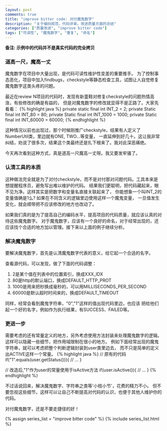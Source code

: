 ```yaml
---
layout: post
comments: true
title: "improve bitter code: 对付魔鬼数字"
description: "关于编码规范，代码评审，改进质量方面的总结"
categories: ["质量改进", "improve bitter code"]
tags: ["可读性", "魔鬼数字", "重复", "命名"]
---
```


__备注: 示例中的代码并不是真实代码的完全拷贝__

### 道高一尺，魔高一丈
魔鬼数字在项目中大量出现，是代码可读性维护性变差的重要推手。
为了控制事态恶化，项目中加入findbugs，checkstyle等静态检查工具，试图让人自觉修复魔鬼数字这类头疼的问题。

最近在review N项目的代码时，发现有新童鞋对修复checkstyle的问题热情高涨，有些修改的确是有益的，
但是对魔鬼数字的修改就显得不是正路了。大家先看看：
{% highlight java %}
private static final int INT_2 = 2;
private Static final int INT_80 = 80;
private Static final int INT_1000 = 1000;
private Static final int INT_60000 = 60000;
{% endhighlight %}

这种情况以前也出现过，那个时候刚推广checkstyle，结果有人定义了NumberUtil类，里边就有ONE, TWO...等变量，
一直延伸到好几十。这让我非常纠结，劝说了很多次，结果这个类最终还是扎下根来了。我对此深恶痛绝。

今天再次看到这种方式，真是道高一尺魔高一丈呀。我又要发牢骚了。

### 认清工具的本质
这种做法完全就是为了对付checkstyle，而不是对付那对问题代码。工具本来是想提醒程序员，避免写出难以维护的代码。
结果我们更聪明，把代码藏起来，眼不见为净。这样其实是把数字和变量名直接关联起来了，
你能想象一个叫INT_2的变量值确是1么? 如果在不同含义的逻辑里边使用这样一个魔鬼变量，
一旦值发生变化，就会顺带把不应该修改的地方也改动了。

如果我们真的是为了提高自己的编码水平，提高项目的代码质量，就应该认真的对待这些魔鬼数字。
对于魔鬼数字，应该有一个良好的命名，对于经常出现的，还应该找个合适的地方加以管理。接下来以上面的例子继续分析。

### 解决魔鬼数字
要解决魔鬼数字，首先是认清魔鬼数字代表的意义，给它起一个合适的名字。

查看源代码，可以发现，做了下面的代码调整：

1. 2是某个值在列表中的位置索引，换成XXX_IDX
2. 80是http的默认端口，换成DEFAULT_HTTP_PROT
3. 1000是用来把秒换成毫秒的，可以用MILLISECONDS_PER_SECOND
4. 60000是默认超时时间来的，换成DEFAULT_TIMEOUT

同样，经常会看到魔鬼字符串，"0","1"这样的值出现代码里边，也应该
把给他们起一个好的名字，例如作为执行结果，有SUCCESS、FAILED等。

### 更进一步
需要考虑的还有常量定义的地方，另外考虑使用方法封装来处理魔鬼数字的逻辑。
这样可以隐藏一些细节，把作用域限制在很小的地方。
例如下面经常出现的魔鬼字符串，就可以考虑把整个判断逻辑封装到user类里边去，
而不只是简单的定义出ACTIVE这样一个常量。
{% highlight java %}
// 原有的代码
if("1".equals(user.getStatus())){
    // ...
}

// 改造后,"1"作为user的常量使用于isActive方法
if(user.isActive()){
    // ...
}
{% endhighlight %}

不过话说回来，解决魔鬼数字、字符串之类等'小枝小节'，花费的精力不小。
但不要忽视这些细节，这样可以让自己不断提高对代码的认识，也便于其他人维护你的代码。

对付魔鬼数字，还是不要走捷径的好！

{% assign series_list = "improve bitter code" %}
{% include series_list.html %}

